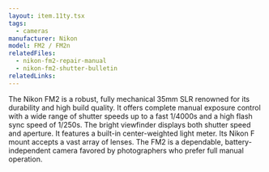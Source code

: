 ```yaml
---
layout: item.11ty.tsx
tags:
  - cameras
manufacturer: Nikon
model: FM2 / FM2n
relatedFiles:
  - nikon-fm2-repair-manual
  - nikon-fm2-shutter-bulletin
relatedLinks:
---
```


The Nikon FM2 is a robust, fully mechanical 35mm SLR renowned for its durability and high build quality. It offers complete manual exposure control with a wide range of shutter speeds up to a fast 1/4000s and a high flash sync speed of 1/250s. The bright viewfinder displays both shutter speed and aperture. It features a built-in center-weighted light meter. Its Nikon F mount accepts a vast array of lenses. The FM2 is a dependable, battery-independent camera favored by photographers who prefer full manual operation.
